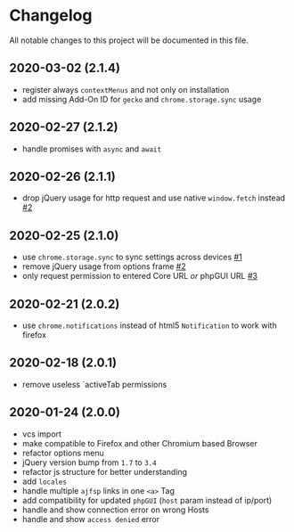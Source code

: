 # Changelog
All notable changes to this project will be documented in this file.

## 2020-03-02 (2.1.4)
- register always `contextMenus` and not only on installation
- add missing Add-On ID for `gecko` and `chrome.storage.sync` usage

## 2020-02-27 (2.1.2)
- handle promises with `async` and `await`

## 2020-02-26 (2.1.1)
- drop jQuery usage for http request and use native `window.fetch` instead [#2](/../../issues/2)

## 2020-02-25 (2.1.0)
- use `chrome.storage.sync` to sync settings across devices [#1](/../../issues/1)
- remove jQuery usage from options frame [#2](/../../issues/2)
- only request permission to entered Core URL _or_ phpGUI URL [#3](/../../issues/3)

## 2020-02-21 (2.0.2)
-  use `chrome.notifications` instead of html5 `Notification` to work with firefox

## 2020-02-18 (2.0.1)
-  remove useless `activeTab permissions

## 2020-01-24 (2.0.0)
- vcs import 
- make compatible to Firefox and other Chromium based Browser
- refactor options menu
- jQuery version bump from `1.7` to `3.4`
- refactor js structure for better understanding
- add `locales`
- handle multiple `ajfsp` links in one `<a>` Tag
- add compatibility for updated `phpGUI` (`host` param instead of ip/port)
- handle and show connection error on wrong Hosts
- handle and show `access denied` error


